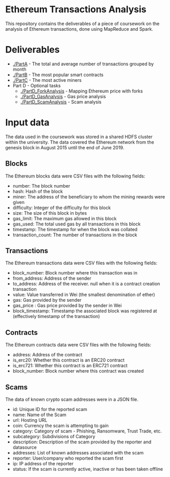 # Ethereum Transactions Analysis
This repository contains the deliverables of a piece of coursework on the analysis of Ethereum transactions, done using MapReduce and Spark.

# Deliverables
- [./PartA](PartA) - The total and average number of transactions grouped by month
- [./PartB](PartB) - The most popular smart contracts
- [./PartC](PartC) - The most active miners
- Part D - Optional tasks
    - [./PartD_ForkAnalysis](PartD) - Mapping Ethereum price with forks
    - [./PartD_GasAnalysis](PartD) - Gas price analysis
    - [./PartD_ScamAnalysis](PartD) - Scam analysis

# Input data
The data used in the coursework was stored in a shared HDFS cluster within the university. The data covered the Ethereum network from the genesis block in August 2015 until the end of June 2019.

## Blocks
The Ethereum blocks data were CSV files with the following fields:
- number: The block number
- hash: Hash of the block
- miner: The address of the beneficiary to whom the mining rewards were given
- difficulty: Integer of the difficulty for this block
- size: The size of this block in bytes
- gas_limit: The maximum gas allowed in this block
- gas_used: The total used gas by all transactions in this block
- timestamp: The timestamp for when the block was collated
- transaction_count: The number of transactions in the block

## Transactions
The Ethereum transactions data were CSV files with the following fields:
- block_number: Block number where this transaction was in
- from_address: Address of the sender
- to_address: Address of the receiver. null when it is a contract creation transaction
- value: Value transferred in Wei (the smallest denomination of ether)
- gas: Gas provided by the sender
- gas_price : Gas price provided by the sender in Wei
- block_timestamp: Timestamp the associated block was registered at (effectively timestamp of the transaction)

## Contracts
The Ethereum contracts data were CSV files with the following fields:
- address: Address of the contract
- is_erc20: Whether this contract is an ERC20 contract
- is_erc721: Whether this contract is an ERC721 contract
- block_number: Block number where this contract was created

## Scams
The data of known crypto scam addresses were in a JSON file.
- id: Unique ID for the reported scam
- name: Name of the Scam
- url: Hosting URL
- coin: Currency the scam is attempting to gain
- category: Category of scam - Phishing, Ransomware, Trust Trade, etc.
- subcategory: Subdivisions of Category
- description: Description of the scam provided by the reporter and datasource
- addresses: List of known addresses associated with the scam
- reporter: User/company who reported the scam first
- ip: IP address of the reporter
- status: If the scam is currently active, inactive or has been taken offline